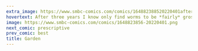 ```yaml
---
extra_image: https://www.smbc-comics.com/comics/164882388520220401after.png
hovertext: After three years I know only find worms to be *fairly* gross.
image: https://www.smbc-comics.com/comics/1648823856-20220401.png
next_comic: prescriptive
prev_comic: best
title: Garden
---
```


